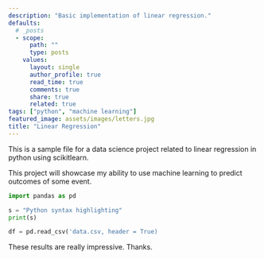 ```yaml
---
description: "Basic implementation of linear regression."
defaults:
  # _posts
  - scope:
      path: ""
      type: posts
    values:
      layout: single
      author_profile: true
      read_time: true
      comments: true
      share: true
      related: true
tags: ["python", "machine learning"]
featured_image: assets/images/letters.jpg
title: "Linear Regression"
---
```


This is a sample file for a data science project related to linear regression in python using scikitlearn.

This project will showcase my ability to use machine learning to predict outcomes of some event.

```python
import pandas as pd

s = "Python syntax highlighting"
print(s)

df = pd.read_csv('data.csv, header = True)
```

These results are really impressive. Thanks.